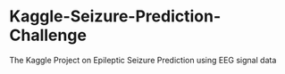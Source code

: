 Kaggle-Seizure-Prediction-Challenge
===================================

The Kaggle Project on Epileptic Seizure Prediction using EEG signal data 
